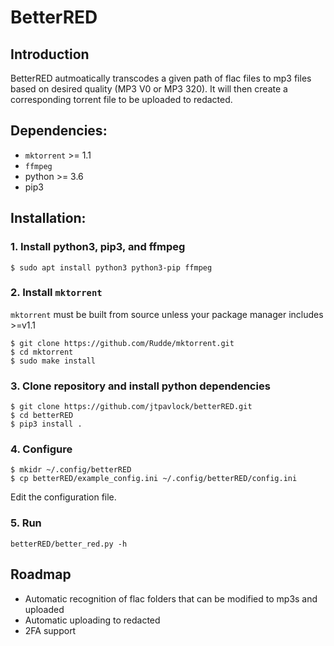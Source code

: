 # BetterRED

## Introduction
BetterRED autmoatically transcodes a given path of flac files to mp3 files
based on desired quality (MP3 V0 or MP3 320). It will then create a
corresponding torrent file to be uploaded to redacted.

## Dependencies:
  * `mktorrent` >= 1.1
  * `ffmpeg`
  * python >= 3.6
  * pip3

## Installation:

### 1. Install python3, pip3, and ffmpeg
`$ sudo apt install python3 python3-pip ffmpeg`

### 2. Install `mktorrent`
`mktorrent` must be built from source unless your package manager includes >=v1.1

~~~
$ git clone https://github.com/Rudde/mktorrent.git
$ cd mktorrent
$ sudo make install
~~~

### 3. Clone repository and install python dependencies

~~~
$ git clone https://github.com/jtpavlock/betterRED.git
$ cd betterRED
$ pip3 install .
~~~

### 4. Configure

~~~
$ mkidr ~/.config/betterRED
$ cp betterRED/example_config.ini ~/.config/betterRED/config.ini
~~~

Edit the configuration file.

### 5. Run
`betterRED/better_red.py -h`

## Roadmap
  * Automatic recognition of flac folders that can be modified to mp3s and uploaded
  * Automatic uploading to redacted
  * 2FA support
